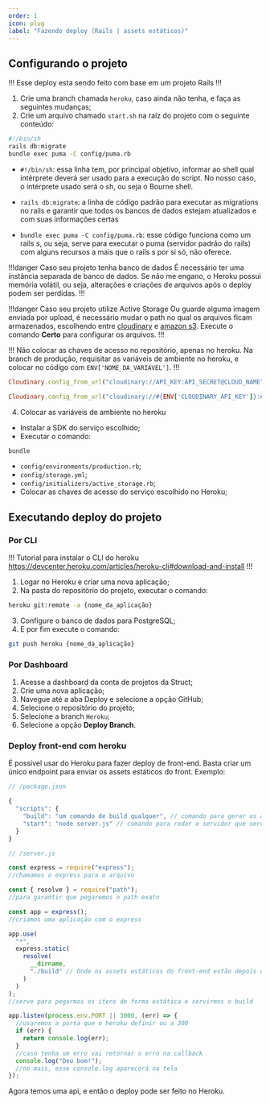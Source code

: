 ```yaml
---
order: 1
icon: plug
label: "Fazendo deploy (Rails | assets estáticos)"
---
```


<!-- Ultima atualização: 22/09/2023 -->
<!-- Autor(es): Artur Padovesi e Pedro Augusto Ramalho Duarte -->

## Configurando o projeto

!!!
Esse deploy esta sendo feito com base em um projeto Rails
!!!

1. Crie uma branch chamada `heroku`, caso ainda não tenha, e faça as seguintes mudanças;
2. Crie um arquivo chamado `start.sh` na raíz do projeto com o seguinte conteúdo:

```bash
#!/bin/sh
rails db:migrate
bundle exec puma -C config/puma.rb
```

- `#!/bin/sh`: essa linha tem, por principal objetivo, informar ao shell qual intérprete deverá ser usado para a execução do script. No nosso caso, o intérprete usado será o sh, ou seja o Bourne shell.

- `rails db:migrate`: a linha de código padrão para executar as migrations no rails e garantir que todos os bancos de dados estejam atualizados e com suas informações certas

- `bundle exec puma -C config/puma.rb`: esse código funciona como um rails s, ou seja, serve para executar o puma (servidor padrão do rails) com alguns recursos a mais que o rails s por si só, não oferece.

!!!danger Caso seu projeto tenha banco de dados
É necessário ter uma instância separada de banco de dados. Se não me engano, o Heroku possui memória volátil, ou seja, alterações e criações de arquivos após o deploy podem ser perdidas.
!!!

!!!danger Caso seu projeto utilize Active Storage
Ou guarde alguma imagem enviada por upload, é necessário mudar o path no qual os arquivos ficam armazenados, escolhendo entre [cloudinary](https://cloudinary.com/documentation/ruby_rails_quickstart) e [amazon s3](https://devcenter.heroku.com/articles/active-storage-on-heroku). Execute o comando **Certo** para configurar os arquivos.
!!!

!!!
Não colocar as chaves de acesso no repositório, apenas no heroku. Na branch de produção, requisitar as variáveis de ambiente no heroku, e colocar no código com `ENV['NOME_DA_VARIAVEL']`.
!!!

```rb Errado
Cloudinary.config_from_url("cloudinary://API_KEY:API_SECRET@CLOUD_NAME")
```

```rb Certo
Cloudinary.config_from_url("cloudinary://#{ENV['CLOUDINARY_API_KEY']}:#{ENV['CLOUDINARY_API_SECRET']}@#{ENV['CLOUDINARY_CLOUD_NAME']")
```

4. Colocar as variáveis de ambiente no heroku

- Instalar a SDK do serviço escolhido;
- Executar o comando:

```rb Terminal
bundle
```

- `config/environments/production.rb`;
- `config/storage.yml`;
- `config/initializers/active_storage.rb`;
- Colocar as chaves de acesso do serviço escolhido no Heroku;

## Executando deploy do projeto

### Por CLI

!!!
Tutorial para instalar o CLI do heroku https://devcenter.heroku.com/articles/heroku-cli#download-and-install
!!!

1. Logar no Heroku e criar uma nova aplicação;
2. Na pasta do repositório do projeto, executar o comando:

```bash Terminal
heroku git:remote -a {nome_da_aplicação}
```

3. Configure o banco de dados para PostgreSQL;
4. E por fim execute o comando:

```bash Terminal
git push heroku {nome_da_aplicação}
```

### Por Dashboard

1. Acesse a dashboard da conta de projetos da Struct;
2. Crie uma nova aplicação;
3. Navegue até a aba Deploy e selecione a opção GitHub;
4. Selecione o repositório do projeto;
5. Selecione a branch `Heroku`;
6. Selecione a opção **Deploy Branch**.

### Deploy front-end com heroku

É possível usar do Heroku para fazer deploy de front-end. Basta criar um único endpoint para enviar os assets estáticos do front. Exemplo:

```js
// /package.json

{
  "scripts": {
    "build": "um comando de build qualquer", // comando para gerar os assets estáticos
    "start": "node server.js" // comando para rodar o servidor que servirá os assets
  }
}


```

```js
// /server.js

const express = require("express");
//chamamos o express para o arquivo

const { resolve } = require("path");
//para garantir que pegaremos o path exato

const app = express();
//criamos uma aplicação com o express

app.use(
  "*",
  express.static(
    resolve(
      __dirname,
      "./build" // Onde os assets estáticos do front-end estão depois de rodar build
    )
  )
);
//serve para pegarmos os itens de forma estática e servirmos o build

app.listen(process.env.PORT || 3000, (err) => {
  //usaremos a porta que o heroku definir ou a 300
  if (err) {
    return console.log(err);
  }
  //caso tenha um erro vai retornar o erro na callback
  console.log("Deu bom!");
  //no mais, esse console.log aparecerá na tela
});
```

Agora temos uma api, e então o deploy pode ser feito no Heroku.
